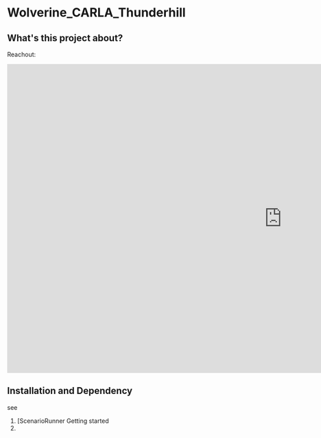 # Wolverine_CARLA_Thunderhill

## What's this project about?



Reachout:

<iframe width="1280" height="720" src="https://www.youtube.com/watch?v=YxHcJTs2Sxk" frameborder="0" allow="accelerometer; autoplay; encrypted-media; gyroscope; picture-in-picture" allowfullscreen></iframe>




## Installation and Dependency
see

1. [ScenarioRunner Getting started
2. [](https://github.com/carla-simulator/scenario_runner/blob/master/Docs/getting_scenariorunner.md)

